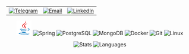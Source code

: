 <div align="center">

  <!-- 🔹 Социальные сети, почта -->
  <table align="center">
    <tr>
      <td>
        <a href="https://t.me/neighbor" target="_blank">
          <img src="https://cdn.simpleicons.org/telegram/2CA5E0" width="40" height="40" alt="Telegram" style="border: none;">
        </a>
      </td>
      <td>
        <a href="mailto:dropweb.post@gmail.com" target="_blank">
          <img src="https://cdn.simpleicons.org/gmail/EA4335" width="40" height="40" alt="Email" style="border: none;">
        </a>
      </td>
      <td>
        <a href="https://www.linkedin.com/in/kblsv" target="_blank">
          <img src="https://cdn.simpleicons.org/linkedin/0A66C2" width="40" height="40" alt="LinkedIn" style="border: none;">
        </a>
      </td>
    </tr>
  </table>



  <!-- 🔹 Технологии -->
  <p>
    <img src="https://raw.githubusercontent.com/devicons/devicon/master/icons/java/java-original.svg" width="40" height="40" alt="Java"/>
    <img src="https://cdn.simpleicons.org/spring/6DB33F" width="40" height="40" alt="Spring"/>
    <img src="https://cdn.simpleicons.org/postgresql/336791" width="40" height="40" alt="PostgreSQL"/>
    <img src="https://cdn.simpleicons.org/mongodb/47A248" width="40" height="40" alt="MongoDB"/>
    <img src="https://cdn.simpleicons.org/docker/2496ED" width="40" height="40" alt="Docker"/>
    <img src="https://cdn.simpleicons.org/git/F05032" width="40" height="40" alt="Git"/>
    <img src="https://cdn.simpleicons.org/linux/FCC624" width="40" height="40" alt="Linux"/>
  </p>

  <!-- 🔹 Минималистичная статистика (по желанию) -->
  <p>
    <img height="150px" src="https://github-readme-stats.vercel.app/api?username=neighborstan&show_icons=true&hide_title=true&hide_border=true&bg_color=00000000&text_color=333333&icon_color=007ec6" alt="Stats"/>
    <img height="150px" src="https://github-readme-stats.vercel.app/api/top-langs/?username=neighborstan&layout=compact&hide_border=true&bg_color=00000000&text_color=333333" alt="Languages"/>
  </p>

</div>
